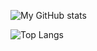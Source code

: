 ![My GitHub stats](https://github-readme-stats.vercel.app/api?username=rootevil&show_icons=true&theme=default)

![Top Langs](https://github-readme-stats.vercel.app/api/top-langs/?username=rootevil&layout=compact&hide=css,html,dockerfile)
